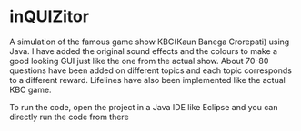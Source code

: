# inQUIZitor
A simulation of the famous game show KBC(Kaun Banega Crorepati) using Java.
I have added the original sound effects and the colours to make a good looking GUI just like the one from the actual show. About 70-80 questions have been added on different topics and each topic corresponds to a different reward. Lifelines have also been implemented like the actual KBC game.

To run the code, open the project in a Java IDE like Eclipse and you can directly run the code from there
